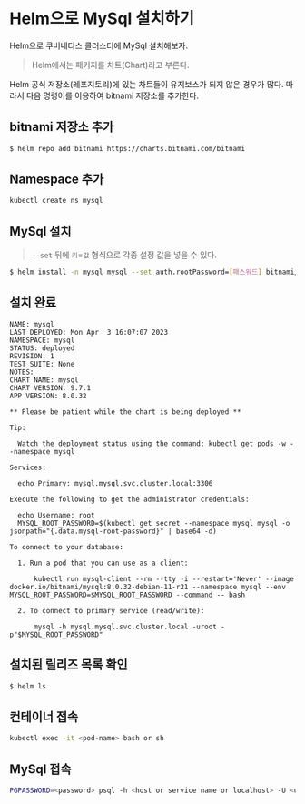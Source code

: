 # Helm으로 MySql 설치하기

Helm으로 쿠버네티스 클러스터에 MySql 설치해보자.

> Helm에서는 패키지를 차트(Chart)라고 부른다.

Helm 공식 저장소(레포지토리)에 있는 차트들이 유지보스가 되지 않은 경우가 많다.
따라서 다음 명령어를 이용하여 bitnami 저장소를 추가한다.

## bitnami 저장소 추가

```sh
$ helm repo add bitnami https://charts.bitnami.com/bitnami
```

## Namespace 추가
```sh
kubectl create ns mysql
``` 

## MySql 설치

> `--set` 뒤에 `키`=`값` 형식으로 각종 설정 값을 넣을 수 있다.

```sh
$ helm install -n mysql mysql --set auth.rootPassword=[패스워드] bitnami/mysql
```

## 설치 완료
```
NAME: mysql
LAST DEPLOYED: Mon Apr  3 16:07:07 2023
NAMESPACE: mysql
STATUS: deployed
REVISION: 1
TEST SUITE: None
NOTES:
CHART NAME: mysql
CHART VERSION: 9.7.1
APP VERSION: 8.0.32

** Please be patient while the chart is being deployed **

Tip:

  Watch the deployment status using the command: kubectl get pods -w --namespace mysql

Services:

  echo Primary: mysql.mysql.svc.cluster.local:3306

Execute the following to get the administrator credentials:

  echo Username: root
  MYSQL_ROOT_PASSWORD=$(kubectl get secret --namespace mysql mysql -o jsonpath="{.data.mysql-root-password}" | base64 -d)

To connect to your database:

  1. Run a pod that you can use as a client:

      kubectl run mysql-client --rm --tty -i --restart='Never' --image  docker.io/bitnami/mysql:8.0.32-debian-11-r21 --namespace mysql --env MYSQL_ROOT_PASSWORD=$MYSQL_ROOT_PASSWORD --command -- bash

  2. To connect to primary service (read/write):

      mysql -h mysql.mysql.svc.cluster.local -uroot -p"$MYSQL_ROOT_PASSWORD"
```


## 설치된 릴리즈 목록 확인

```sh
$ helm ls
```

## 컨테이너 접속

```sh
kubectl exec -it <pod-name> bash or sh
```


## MySql 접속

```sh
PGPASSWORD=<password> psql -h <host or service name or localhost> -U <username> <dbname>
```